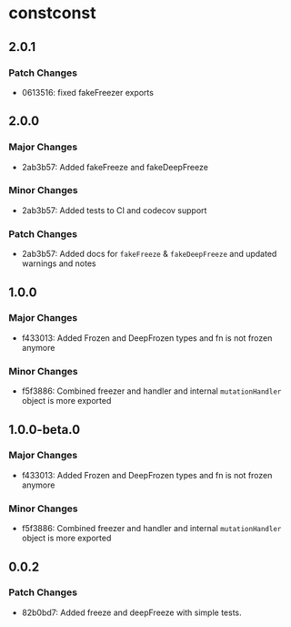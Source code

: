 # constconst

## 2.0.1

### Patch Changes

- 0613516: fixed fakeFreezer exports

## 2.0.0

### Major Changes

- 2ab3b57: Added fakeFreeze and fakeDeepFreeze

### Minor Changes

- 2ab3b57: Added tests to CI and codecov support

### Patch Changes

- 2ab3b57: Added docs for `fakeFreeze` & `fakeDeepFreeze` and updated warnings and notes

## 1.0.0

### Major Changes

- f433013: Added Frozen and DeepFrozen types
  and fn is not frozen anymore

### Minor Changes

- f5f3886: Combined freezer and handler
  and internal `mutationHandler` object is more exported

## 1.0.0-beta.0

### Major Changes

- f433013: Added Frozen and DeepFrozen types
  and fn is not frozen anymore

### Minor Changes

- f5f3886: Combined freezer and handler
  and internal `mutationHandler` object is more exported

## 0.0.2

### Patch Changes

- 82b0bd7: Added freeze and deepFreeze with simple tests.
